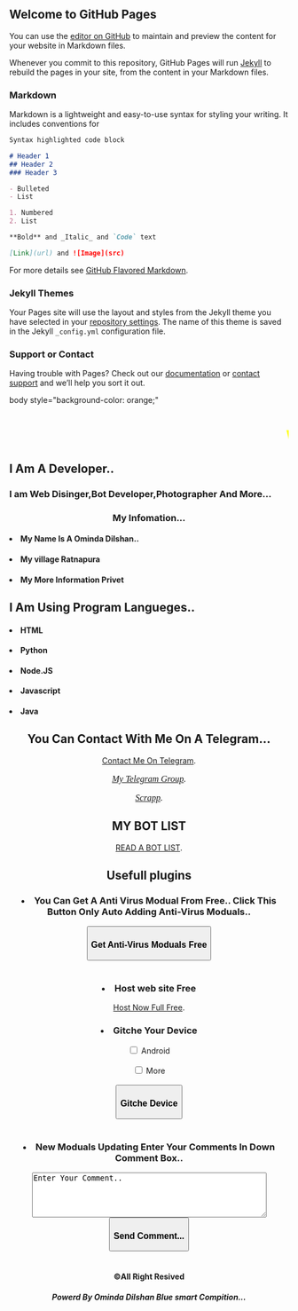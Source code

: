 ## Welcome to GitHub Pages

You can use the [editor on GitHub](https://github.com/omindadelshan/github-web/edit/main/docs/index.md) to maintain and preview the content for your website in Markdown files.

Whenever you commit to this repository, GitHub Pages will run [Jekyll](https://jekyllrb.com/) to rebuild the pages in your site, from the content in your Markdown files.

### Markdown

Markdown is a lightweight and easy-to-use syntax for styling your writing. It includes conventions for

```markdown
Syntax highlighted code block

# Header 1
## Header 2
### Header 3

- Bulleted
- List

1. Numbered
2. List

**Bold** and _Italic_ and `Code` text

[Link](url) and ![Image](src)
```

For more details see [GitHub Flavored Markdown](https://guides.github.com/features/mastering-markdown/).

### Jekyll Themes

Your Pages site will use the layout and styles from the Jekyll theme you have selected in your [repository settings](https://github.com/omindadelshan/github-web/settings/pages). The name of this theme is saved in the Jekyll `_config.yml` configuration file.

### Support or Contact

Having trouble with Pages? Check out our [documentation](https://docs.github.com/categories/github-pages-basics/) or [contact support](https://support.github.com/contact) and we’ll help you sort it out.

body style="background-color: orange;"
              <font color = "yellow">
<h1><marquee behavior="dance" direction="left">
Welcome To Ominda Officicle📣!
</marquee></h1>
              </font>
<h2>I Am A  Developer..</h>
<h3>I am Web Disinger,Bot Developer,Photographer And More...</h3>
<div align="center">
<h3>My Infomation...</h3>
</div>
<u1>
<h4><li>My Name Is A Ominda Dilshan..</li></h4>
<h4><li>My village Ratnapura</li></h4>
<h4><li>My More Information Privet</li></h4>
</u1>
<h2>I Am Using Program Langueges..</h2>
</u1>
<u1>
<h4><li>HTML</li></h4>
<h4><li>Python</li></h4>
<h4><li>Node.JS</li></h4>
<h4><li>Javascript</li></h4>
<h4><li>Java</li></h4>
<l1>
<div align="center">
<h2>You Can Contact With Me  On A Telegram...</h2>
<a href="https://t.me/omindas">Contact Me On Telegram</a>.      
     <p style="font-family:georgia,garamond,serif;font-size:16px;font-style:italic;">
<a href="https:t.me/szbots">My Telegram Group</a>.      
     <p style="font-family:georgia,garamond,serif;font-size:16px;font-style:italic;">
<a href="https://t.me/sl_bot_zone">Scrapp</a>.      
     <p style="font-family:georgia,garamond,serif;font-size:16px;font-style:italic;">
<h2>MY BOT LIST</h2>
<a href="https://t.me/szbots/8">READ A BOT LIST</a>.      
     <p style="font-family:georgia,garamond,serif;font-size:16px;font-style:bold;">
<h2>Usefull plugins</h2>
<u1>
<h3><li>You Can Get A Anti Virus Modual From Free.. Click This Button Only Auto Adding Anti-Virus Moduals..</li></h3>
      <div >
    <button type= name="b1" value="submit"><h3>Get Anti-Virus Moduals Free</h3> </button> <br> <br>
     </div>
<u1>
<h3><li>Host web site Free</li></h3>
<a href="https://www.infityfree.com">Host Now Full Free</a>.      
     <p style="font-family:georgia,garamond,serif;font-size:16px;font-style:italic;">
<h3><li>Gitche Your Device</li></h3>
<input type="checkbox" id="subject4" name="subject4" value="IT">
                 <label for="subject4"> Android </label><br> <br>
<input type="checkbox" id="subject4" name="subject4" value="IT">
                 <label for="subject4"> More </label><br> <br>
<div >
    <button type= name="b1" value="submit"> <h3>Gitche Device</h3> </button> <br> <br>
     </div>
<u1>
<h3><li>New Moduals Updating Enter Your Comments In Down Comment Box..</h3></li>
</u1>
<textarea id="id" name="name" rows="5" cols="50">Enter Your Comment..</textarea>
      <div align="center">
    <button type= name="b1" value="https://t.me/omindas"><h3>Send Comment...</h3> </button> <br> <br>
     </div align="center">
<div align="center">
<h4>©️All Right Resived</h4>
</div align="center">
<h5>Powerd By Ominda Dilshan Blue smart Compition...</h5>
</body>
</html>
